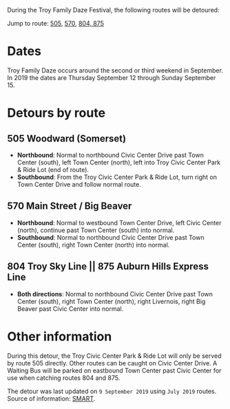 During the Troy Family Daze Festival, the following routes will be detoured:

Jump to route: [505](#505-woodward-somerset), [570](#570-main-street--big-beaver), [804, 875](#804-troy-sky-line--875-auburn-hills-express-line)

# Dates
Troy Family Daze occurs around the second or third weekend in September. In 2019 the dates are Thursday September 12 through Sunday September 15.

# Detours by route

## 505 Woodward (Somerset)
* **Northbound**: Normal to northbound Civic Center Drive past Town Center (south), left Town Center (north), left into Troy Civic Center Park & Ride Lot (end of route).
* **Southbound**: From the Troy Civic Center Park & Ride Lot, turn right on Town Center Drive and follow normal route.

## 570 Main Street / Big Beaver
* **Northbound**: Normal to westbound Town Center Drive, left Civic Center (north), continue past Town Center (south) into normal.
* **Southbound**: Normal to northbound Civic Center Drive past Town Center (south), right Town Center (north) into normal.

## 804 Troy Sky Line || 875 Auburn Hills Express Line
* **Both directions**: Normal to northbound Civic Center Drive past Town Center (south), right Town Center (north), right Livernois, right Big Beaver past Civic Center into normal.

# Other information
During this detour, the Troy Civic Center Park & Ride Lot will only be served by route 505 directly. Other routes can be caught on Civic Center Drive. A Waiting Bus will be parked on eastbound Town Center past Civic Center for use when catching routes 804 and 875.

The detour was last updated on `9 September 2019` using `July 2019` routes. Source of information: [SMART](http://www.smartbus.org/Schedules/Service-Bulletins/BulletinId/1005).